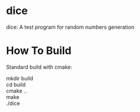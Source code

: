 # dice
dice: A test program for random numbers generation

# How To Build

Standard build with cmake:  

mkdir build    
cd build    
cmake ..    
make    
./dice    
